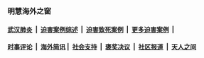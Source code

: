 
### 明慧海外之窗

####  [武汉肺炎](indexes/365.md?t=01230100) &nbsp;|&nbsp;  [迫害案例综述](indexes/328.md?t=01230100) &nbsp;|&nbsp; [迫害致死案例](indexes/277.md?t=01230100)  &nbsp;|&nbsp; [更多迫害案例](indexes/81.md?t=01230100)  &nbsp;|&nbsp; 
####  [时事评论](indexes/251.md?t=01230100) &nbsp;|&nbsp; [海外简讯](indexes/245.md?t=01230100)&nbsp;|&nbsp;  [社会支持](indexes/140.md?t=01230100) &nbsp;|&nbsp; [褒奖决议](indexes/282.md?t=01230100) &nbsp;|&nbsp; [社区报道](indexes/91.md?t=01230100)  &nbsp;|&nbsp; [天人之间](indexes/78.md?t=01230100) 

